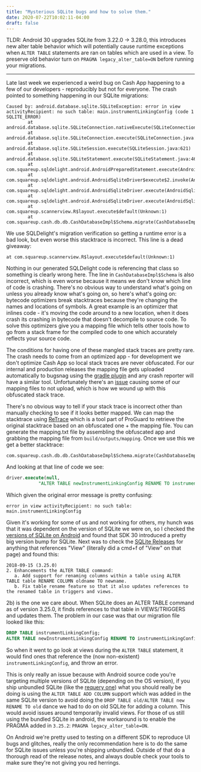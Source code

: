 ```yaml
---
title: "Mysterious SQLite bugs and how to solve them."
date: 2020-07-22T10:02:11-04:00
draft: false 
---
```


TLDR: Android 30 upgrades SQLite from 3.22.0 -> 3.28.0, this introduces new alter table
behavior which will potentially cause runtime exceptions when `ALTER TABLE` statements are ran on
tables which are used in a view. To preserve old behavior turn on `PRAGMA legacy_alter_table=ON`
before running your migrations.

---

Late last week we experienced a weird bug on Cash App happening to a few of our developers - 
reproducibly but not for everyone. The crash pointed to something happening in our SQLite migrations:

```
Caused by: android.database.sqlite.SQLiteException: error in view activityRecipient: no such table: main.instrumentLinkingConfig (code 1 SQLITE_ERROR)
        at android.database.sqlite.SQLiteConnection.nativeExecute(SQLiteConnection.java:-2)
        at android.database.sqlite.SQLiteConnection.execute(SQLiteConnection.java:707)
        at android.database.sqlite.SQLiteSession.execute(SQLiteSession.java:621)
        at android.database.sqlite.SQLiteStatement.execute(SQLiteStatement.java:46)
        at com.squareup.sqldelight.android.AndroidPreparedStatement.execute(AndroidSqliteDriver.kt:2)
        at com.squareup.sqldelight.android.AndroidSqliteDriver$execute$2.invoke(AndroidSqliteDriver.kt:2)
        at com.squareup.sqldelight.android.AndroidSqliteDriver.execute(AndroidSqliteDriver.kt:4)
        at com.squareup.sqldelight.android.AndroidSqliteDriver.execute(AndroidSqliteDriver.kt:10)
        at com.squareup.scannerview.R$layout.execute$default(Unknown:1)
        at com.squareup.cash.db.db.CashDatabaseImpl$Schema.migrate(CashDatabaseImpl.kt:819)
```

We use SQLDelight's migration verification so getting a runtime error is a bad look, but even worse
this stacktrace is incorrect. This line is a dead giveaway:

```
at com.squareup.scannerview.R$layout.execute$default(Unknown:1)
```

Nothing in our generated SQLDelight code is referencing that class so something is clearly wrong
here. The line in `CashDatabaseImpl$Schema` is also incorrect, which is even worse because it means
we don't know which line of code is crashing. There's no obvious way to understand what's going on
unless you already know what's going on, so here's what's going on: bytecode optimizers break 
stacktraces because they're changing the names and locations of symbols. A great example is an
optimizer that inlines code - it's moving the code around to a new location, when it does crash its crashing in bytecode
that doesn't decompile to source code. To solve this optimizers give you a mapping file which tells
other tools how to go from a stack frame for the compiled code to one which accurately reflects your
source code.

The conditions for having one of these mangled stack traces are pretty rare. The crash needs to come
from an optimized app - for development we don't optimize Cash App so local stack traces are never
obfuscated. For our internal and production releases the mapping file gets uploaded automatically
to bugsnag using the [gradle plugin](https://github.com/bugsnag/bugsnag-android-gradle-plugin) and
any crash reporter will have a similar tool. Unfortunately there's an [issue](https://github.com/bugsnag/bugsnag-android-gradle-plugin/issues/199)
causing some of our mapping files to not upload, which is how we wound up with this obfuscated stack trace.

There's no obvious way to tell if your stack trace is incorrect other than manually checking to see
if it looks better mapped. We can map the stacktrace using
[ReTrace](https://www.guardsquare.com/en/products/proguard/manual/retrace) which is a tool part of
ProGuard to retrieve the original stacktrace based on an obfuscated one + the mapping file. You can
generate the mapping.txt file by assembling the obfuscated app and grabbing the mapping file from
`build/outputs/mapping`. Once we use this we get a better stacktrace:

```
com.squareup.cash.db.db.CashDatabaseImpl$Schema.migrate(CashDatabaseImpl.java:7600)
```

And looking at that line of code we see:

```sql
driver.execute(null,
            "ALTER TABLE newInstrumentLinkingConfig RENAME TO instrumentLinkingConfig", 0)
```

Which given the original error message is pretty confusing:

```
error in view activityRecipient: no such table: main.instrumentLinkingConfig
```

Given it's working for some of us and not working for others, my hunch was that it was dependent
on the version of SQLite we were on, so I checked the
[versions of SQLite on Android](https://stackoverflow.com/questions/2421189/version-of-sqlite-used-in-android)
and found that SDK 30 introduced a pretty big version bump for SQLite. Next was to check the 
[SQLite Releases](https://www.sqlite.org/changes.html#version_3_28_0) for anything that references
"View" (literally did a cmd+f of "View" on that page) and found this:

```
2018-09-15 (3.25.0)
2. Enhancements the ALTER TABLE command:
   a. Add support for renaming columns within a table using ALTER TABLE table RENAME COLUMN oldname TO newname.
   b. Fix table rename feature so that it also updates references to the renamed table in triggers and views.
```

2b) is the one we care about. When SQLite does an ALTER TABLE command as of version 3.25.0, it finds
references to that table in VIEWS/TRIGGERS and updates them. The problem in our case was that our
migration file looked like this:

```sql
DROP TABLE instrumentLinkingConfig;
ALTER TABLE newInstrumentLinkingConfig RENAME TO instrumentLinkingConfig;
```

So when it went to go look at views during the `ALTER TABLE` statement, it would find ones
that reference the (now non-existent) `instrumentLinkingConfig`, and throw an error.

This is only really an issue because with Android source code you're targeting multiple versions
of SQLite (depending on the OS version), if you ship unbundled SQLite (like the 
[requery one](https://github.com/requery/sqlite-android)) what you should really be doing is using
the `ALTER TABLE ADD COLUMN` support which was added in the same SQLite version to avoid doing the
`DROP TABLE old/ALTER TABLE new RENAME TO old` dance we had to do on old SQLite for adding a column.
This would avoid issues around temporarily invalid views. For those of us still using the bundled
SQLite in android, the workaround is to enable the PRAGMA added in `3.25.2`: 
`PRAGMA legacy_alter_table=ON`.

On Android we're pretty used to testing on a different SDK to reproduce UI bugs and glitches, really
the only recommendation here is to do the same for SQLite issues unless you're shipping unbundled.
Outside of that do a thorough read of the release notes, and always double check your tools to make
sure they're not giving you red herrings.